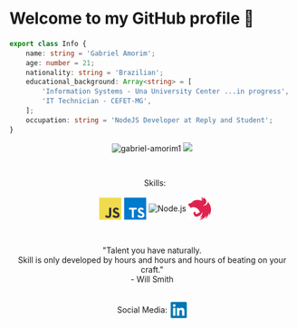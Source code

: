 <p align="center" style="text-align: center;">
    <h1> Welcome to my GitHub profile 👋 </h1>
</p>

<!-- ABOUT OF ME -->
```ts
export class Info { 
    name: string = 'Gabriel Amorim';
    age: number = 21;
    nationality: string = 'Brazilian';
    educational_background: Array<string> = [
        'Information Systems - Una University Center ...in progress',
        'IT Technician - CEFET-MG',
    ];
    occupation: string = 'NodeJS Developer at Reply and Student';
}

```

<div align="center" style="padding-bottom: 30px;">
    <img height="180em" src="https://github-readme-stats.vercel.app/api?username=gabriel-amorim1&show_icons=true&theme=dracula&include_all_commits=true"
        alt="gabriel-amorim1" />
    <img height="180em" src="https://github-readme-stats.vercel.app/api/top-langs/?username=gabriel-amorim1&layout=compact&langs_count=7&theme=dracula"/>
</div>

<!-- Skills -->
<p align="center" style="padding-left: 10px;">
    <span>Skills: </span>
    <br>
    <br>
    <img align="center"
        src="https://raw.githubusercontent.com/devicons/devicon/2ae2a900d2f041da66e950e4d48052658d850630/icons/javascript/javascript-original.svg"
        alt="Javascript" 
        height="40" 
        width="40" />
    <img align="center"
        src="https://raw.githubusercontent.com/devicons/devicon/2ae2a900d2f041da66e950e4d48052658d850630/icons/typescript/typescript-original.svg"
        alt="Typescript" 
        height="40" 
        width="40" />
    <img align="center"
        src=".github/node.svg"
        alt="Node.js" 
        height="40" 
        width="40" />
    <img align="center"
        src="https://raw.githubusercontent.com/devicons/devicon/2ae2a900d2f041da66e950e4d48052658d850630/icons/nestjs/nestjs-plain.svg"
        alt="NestJS" 
        height="40" 
        width="40" />
</p>
<br>

<!-- MOTIVATIONAL PHRASE -->
<p align="center">
    "Talent you have naturally. <br>Skill is only developed by hours and hours and hours of beating on your craft." <br> - Will Smith
</p>
<br>

<div align="center" style="display: flex; align-items: center; justify-content: center;">
    <span style="padding-right: 5px;">Social Media:</span> 
    <a href="https://www.linkedin.com/in/gabriel-amorim-b51a5a1a6/" target="blank">
        <img align="center" 
            src="https://raw.githubusercontent.com/devicons/devicon/2ae2a900d2f041da66e950e4d48052658d850630/icons/linkedin/linkedin-original.svg"
            alt="Gabriel Amorim Linkedin" 
            height="30" 
            width="30" />
    </a>
</div>
<br>

<!-- FOOTER -->
<!--<br>
<p align="center" style="margin-top: 20px;">
    <img align="center" 
            src=".github/luffy.gif"
            alt="Gabriel Amorim Linkedin"
            style="margin-top: 10px;"/>
</p>-->
